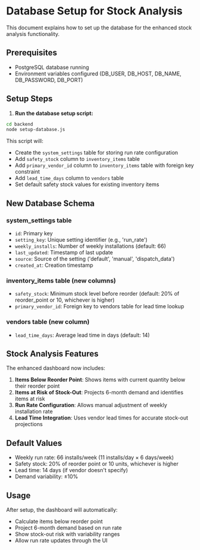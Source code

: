 # Database Setup for Stock Analysis

This document explains how to set up the database for the enhanced stock analysis functionality.

## Prerequisites

- PostgreSQL database running
- Environment variables configured (DB_USER, DB_HOST, DB_NAME, DB_PASSWORD, DB_PORT)

## Setup Steps

1. **Run the database setup script:**

```bash
cd backend
node setup-database.js
```

This script will:
- Create the `system_settings` table for storing run rate configuration
- Add `safety_stock` column to `inventory_items` table
- Add `primary_vendor_id` column to `inventory_items` table with foreign key constraint
- Add `lead_time_days` column to `vendors` table
- Set default safety stock values for existing inventory items

## New Database Schema

### system_settings table
- `id`: Primary key
- `setting_key`: Unique setting identifier (e.g., 'run_rate')
- `weekly_installs`: Number of weekly installations (default: 66)
- `last_updated`: Timestamp of last update
- `source`: Source of the setting ('default', 'manual', 'dispatch_data')
- `created_at`: Creation timestamp

### inventory_items table (new columns)
- `safety_stock`: Minimum stock level before reorder (default: 20% of reorder_point or 10, whichever is higher)
- `primary_vendor_id`: Foreign key to vendors table for lead time lookup

### vendors table (new column)
- `lead_time_days`: Average lead time in days (default: 14)

## Stock Analysis Features

The enhanced dashboard now includes:

1. **Items Below Reorder Point**: Shows items with current quantity below their reorder point
2. **Items at Risk of Stock-Out**: Projects 6-month demand and identifies items at risk
3. **Run Rate Configuration**: Allows manual adjustment of weekly installation rate
4. **Lead Time Integration**: Uses vendor lead times for accurate stock-out projections

## Default Values

- Weekly run rate: 66 installs/week (11 installs/day × 6 days/week)
- Safety stock: 20% of reorder point or 10 units, whichever is higher
- Lead time: 14 days (if vendor doesn't specify)
- Demand variability: ±10%

## Usage

After setup, the dashboard will automatically:
- Calculate items below reorder point
- Project 6-month demand based on run rate
- Show stock-out risk with variability ranges
- Allow run rate updates through the UI 